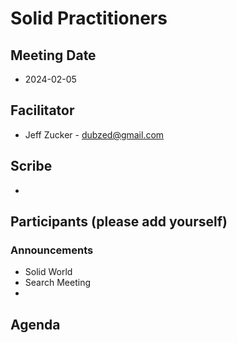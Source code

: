 # Solid Practitioners

## Meeting Date
* 2024-02-05


## Facilitator 
* Jeff Zucker - dubzed@gmail.com

## Scribe
*

## Participants (please add yourself)


### Announcements

* Solid World
* Search Meeting
* 
## Agenda


